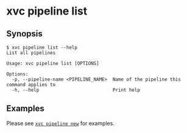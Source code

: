# xvc pipeline list


## Synopsis

```console
$ xvc pipeline list --help
List all pipelines

Usage: xvc pipeline list [OPTIONS]

Options:
  -p, --pipeline-name <PIPELINE_NAME>  Name of the pipeline this command applies to
  -h, --help                           Print help

```

## Examples

Please see [`xvc pipeline new`](/ref/xvc-pipeline-new.md) for examples.
